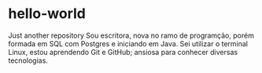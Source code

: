 # hello-world
Just another repository
Sou escritora, nova no ramo de programção, porém formada em SQL com Postgres e iniciando em Java. Sei utilizar o terminal Linux, estou aprendendo Git e GitHub; ansiosa para conhecer diversas tecnologias.
